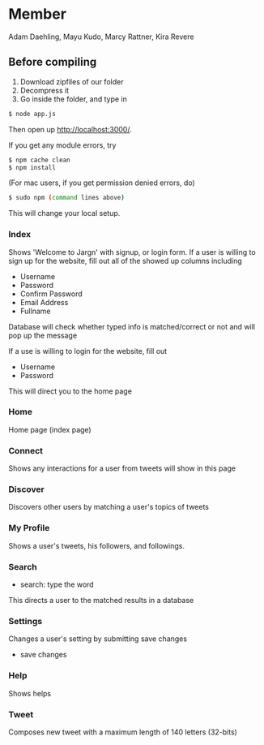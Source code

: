 # Member
Adam Daehling, Mayu Kudo, Marcy Rattner, Kira Revere

## Before compiling
1) Download zipfiles of our folder
2) Decompress it
3) Go inside the folder, and type in
```sh
$ node app.js
```
Then open up [http://localhost:3000/](localhost:3000).

If you get any module errors, try
```sh
$ npm cache clean
$ npm install
```
(For mac users, if you get permission denied errors, do)
```sh
$ sudo npm (command lines above)
```
This will change your local setup.

### Index
Shows 'Welcome to Jargn' with signup, or login form.
If a user is willing to sign up for the website, fill out all of the showed up columns including

* Username
* Password
* Confirm Password
* Email Address
* Fullname

Database will check whether typed info is matched/correct or not and will pop up the message

If a use is willing to login for the website, fill out

* Username
* Password

This will direct you to the home page

### Home
Home page (index page)

### Connect
Shows any interactions for a user from tweets will show in this page

### Discover
Discovers other users by matching a user's topics of tweets

### My Profile
Shows a user's tweets, his followers, and followings.

### Search
* search: type the word

This directs a user to the matched results in a database

### Settings
Changes a user's setting by submitting save changes

* save changes

### Help
Shows helps

### Tweet
Composes new tweet with a maximum length of 140 letters (32-bits)

